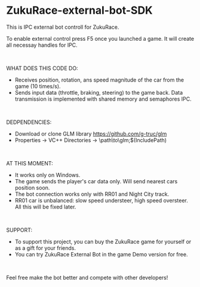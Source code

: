 # ZukuRace-external-bot-SDK
This is IPC external bot controll for ZukuRace.

To enable external control press F5 once you launched a game. It will create all necessay handles for IPC.

<br>

WHAT DOES THIS CODE DO:
- Receives position, rotation, ans speed magnitude of the car from the game (10 times/s).
- Sends input data (throttle, braking, steering) to the game back.
Data transmission is implemented with shared memory and semaphores IPC.

<br>

DEDPENDENCIES:
- Download or clone GLM library https://github.com/g-truc/glm
- Properties -> VC++ Directories -> \path\to\glm;$(IncludePath)

<br>

AT THIS MOMENT:
- It works only on Windows.
- The game sends the player's car data only. Will send nearest cars position soon.
- The bot connection works only with RR01 and Night City track.
- RR01 car is unbalanced: slow speed understeer, high speed oversteer.
All this will be fixed later.

<br>

SUPPORT:
- To support this project, you can buy the ZukuRace game for yourself or as a gift for your friends.
- You can try ZukuRace External Bot in the game Demo version for free.

<br>

Feel free make the bot better and compete with other developers!
